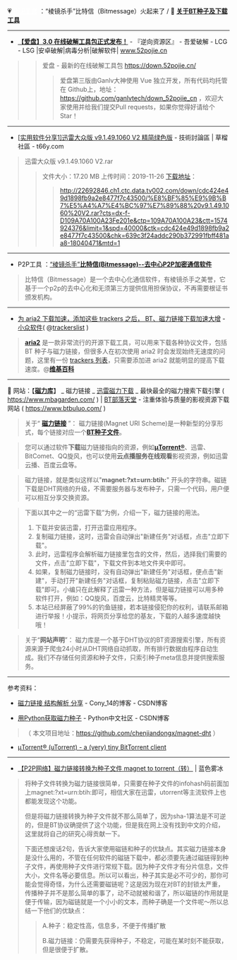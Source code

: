 💗  <a style="color:#ffffff;" href="https://go.choong.net/nav/#downloads" title="工具导航">P2P工具</a> ：“棱镜杀手”比特信（Bitmessage）火起来了 / 🎦 [**关于BT种子及下载工具**](https://github.com/taoste/Hello-World/blob/master/Tools/P2P%E5%B7%A5%E5%85%B7/BT.md)  

-----------------------------------------------------------


- [**【爱盘】3.0 在线破解工具包正式发布！**](https://www.52pojie.cn/thread-811805-1-1.html) - 『逆向资源区』 - 吾爱破解 - LCG - LSG |安卓破解|病毒分析|破解软件| www.52pojie.cn  
>> 爱盘 - 最新的在线破解工具包 https://down.52pojie.cn/ 
>>> 爱盘第三版由Ganlv大神使用 Vue 独立开发，所有代码均托管在 Github上，地址：https://github.com/ganlvtech/down_52pojie_cn ，欢迎大家使用并给我们提交Pull requests，如果你觉得好请给个Star！

------------------------------------------------------

- [[实用软件分享1]迅雷大众版 v9.1.49.1060 V2 精简绿色版](https://t66y.com/htm_data/1911/7/3725870.html)  - 技術討論區 | 草榴社區 - t66y.com

> 迅雷大众版 v9.1.49.1060 V2.rar
>> 文件大小：17.20 MB 
>> 上传时间：2019-11-26 
>> [下载地址](https://sn9.us/file/22692846-409435077)：
>>>  http://22692846.ch1.ctc.data.tv002.com/down/cdc424e49d1898fb9a2e8477f7c43500/%E8%BF%85%E9%9B%B7%E5%A4%A7%E4%BC%97%E7%89%88%20v9.1.49.1060%20V2.rar?cts=dx-f-D109A70A100A23Fe201e&ctp=109A70A100A23&ctt=1574924376&limit=1&spd=40000&ctk=cdc424e49d1898fb9a2e8477f7c43500&chk=639c3f24addc290b372991fbff481aa8-18040471&mtd=1

-----------------------------------------------------------

-  P2P工具 ：[“棱镜杀手”**比特信(Bitmessage)--去中心P2P加密通信软件**](https://github.com/taoste/Hello-World/tree/master/Tools/P2P%E5%B7%A5%E5%85%B7/比特信Bitmessage通讯.exe)
> 
> 比特信（Bitmessage）是一个去中心化通信软件，有棱镜杀手之美誉，它基于一个p2p的去中心化和无须第三方提供信用担保协议，不再需要根证书颁发机构。

-----------------------------------------------------------

- [为 aria2 下载加速，添加这些 trackers 之后， BT、磁力链接下载加速大增](https://www.appinn.com/ara2-add-trackers-list-for-speed-up/) - [小众软件](https://www.appinn.com/tag/aria2/)( @[trackerslist](https://github.com/ngosang/trackerslist) )
> 
> [**aria2**](https://github.com/aria2/aria2) 是一款非常流行的开源下载工具，可以用来下载各种协议文件，包括 BT 种子与磁力链接，但很多人在初次使用 aria2 时会发现始终无速度的问题，这里有一份 [trackers 列表](https://github.com/ngosang/trackerslist)，只需要添加进 aria2 就能明显的提高下载速度。@[**维基百科**](https://zh.wikipedia.org/zh-cn/Aria2)

-----------------------------------------------------------


🎦 网站：【[**磁力库**](https://www.mbagarden.com/)】 _ 磁力链接 _ [迅雷磁力下载](https://github.com/taoste/Hello-World/tree/master/Tools) _ 最快最全的磁力搜索下载引擎 ( https://www.mbagarden.com/ ) | [BT部落天堂](https://www.btbuluo.com/) - 注重体验与质量的影视资源下载网站 ( https://www.btbuluo.com/ )


> 关于“ **[磁力链接](https://zh.wikipedia.org/zh-cn/磁力链接)** ”：
> 磁力链接(Magnet URI Scheme)是一种新型的分享形式，每个链接对应一个[**BT种子文件**](https://zh.wikipedia.org/wiki/种子文件)。

> 您可以通过软件**下载**磁力链接指向的资源，例如[**μTorrent®**](https://www.utorrent.com/intl/zh/)、迅雷、BitComet、QQ旋风，也可以使用**云点播服务在线观看**影视资源，例如迅雷云播、百度云盘等。

> 磁力链接，就是类似这样以"**magnet:?xt=urn:btih:**" 开头的字符串。磁链下载是DHT网络的升级，不需要服务器与发布种子，只需一个代码，用户便可以相互分享交换资源。

>下面以其中之一的“迅雷下载”为例，介绍一下，磁力链接的用法。
> 
> 1. 下载并安装迅雷，打开迅雷应用程序。
> 2. 复制磁力链接，这时，迅雷会自动弹出"新建任务"对话框，点击"立即下载"。
> 3. 此时，迅雷程序会解析磁力链接里包含的文件，然后，选择我们需要的文件，点击"立即下载"，下载文件到本地文件夹中即可。
> 4. 如果，复制磁力链接时，没有自动弹出"新建任务"对话框，便点击"新建"，手动打开"新建任务"对话框，复制粘贴磁力链接，点击"立即下载"即可。小编只在此解释了迅雷一种方法，但是磁力链接可以用多种软件打开，例如：QQ旋风，百度云，比特精灵等等。 
> 5. 本站已经屏蔽了99%的钓鱼链接，若本链接侵犯你的权利，请联系邮箱进行举报！小提示，将网页分享给您的基友，下载的人越多速度越快哦！

> 关于“**网站声明**”：
> 磁力库是一个基于DHT协议的BT资源搜索引擎，所有资源来源于爬虫24小时从DHT网络自动抓取，所有排行数据由程序自动生成。我们不存储任何资源和种子文件，只索引种子meta信息并提供搜索服务。

--------------------------
参考资料：
- [磁力链接 结构解析 分享](https://blog.csdn.net/cony_14/article/details/50888073) - Cony_14的博客 - CSDN博客

- [用Python获取磁力种子](https://blog.csdn.net/BF02jgtRS00XKtCx/article/details/80971919) - Python中文社区 - CSDN博客
> （ 本文项目地址：https://github.com/chenjiandongx/magnet-dht ）

- [μTorrent® (uTorrent) - a (very) tiny BitTorrent client](https://www.utorrent.com/intl/zh/)

-----------------------------------------------------------

- [【P2P网络】磁力链接转换为种子文件 magnet to torrent（转）](http://www.iiceblue.com/?p=293) | 蓝色雾冰

> 将种子文件转换为磁力链接很简单，只需要在种子文件的infohash码前面加上magnet:?xt=urn:btih:即可，相信大家在迅雷，utorrent等主流软件上也都能发现这个功能。
> 
> 但是将磁力链接转换为种子文件就不那么简单了，因为sha-1算法是不可逆的，但是BT协议确提供了这个功能，但是我在网上没有找到中文的介绍，这里就将自己的研究心得贡献一下。
> 
> 下面还想废话2句，告诉大家使用磁链和种子的优缺点。其实磁力链接本身是没什么用的，不管在任何软件的磁链下载中，都必须要先通过磁链得到种子文件，再使用种子文件进行常规下载。因为种子文件才有分片信息，文件大小，文件名等必要信息。所以可以看出，种子其实是必不可少的，那你可能会觉得奇怪，为什么还需要磁链呢？这是因为现在对BT的封锁太严重，传播种子并不是那么简单的事了，动不动就被和谐了，所以磁链的作用就是便于传输，因为磁链就是一个小小的文本，而种子确是一个文件呢～所以总结一下他们的优缺点：
>>  A.种子：稳定性高，信息多，不便于传播扩散
>>  
>>  B.磁力链接：仍需要先获得种子，不稳定，可能在某时刻不能获取，但是很便于扩散。
  
